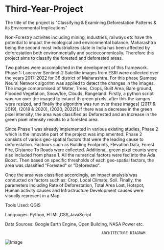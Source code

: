 # Third-Year-Project
The title of the project is "Classifying &amp; Examining Deforestation Patterns &amp; its Environmental Implications"

Non-Forestry activites including mining, industries, railways etc have the potential to impact the ecological and environmental balance.
Maharashtra being the second most industrializes state in India has been affected by deforestation both environmentally and socioeconomically. 
Therefore this project aims to classify the forested and deforested areas. 

Two pahses were accomplished in the development of this framework.
Phase 1: Lancover Sentinel-2 Satellite images from ESRI were collected over the years 2017-2022 for 36 district of Maharashtra. For this phase Siamese Neural Network algoritm was applied to detect the changes in the images. The image compromised of Water, Trees, Crops, Built Area, Bare ground, Flooded Vegetation, Snow/Ice, Clouds, Rangeland. Firstly, a python script was run over the imaged to extarct th green pixels, after this the iamges were resized, and finally the algorithm was run over these images[ (2017 & 2019), (2018 & 2020), (2020, 2022)].If there was a decrease in the green pixel intensity, the area was classified as Deforested and an increase in the green pixel intensity results to a forested area.

Since Phase 1 was already implemented in various existing studies, Phase 2 which is the innovatie part of the project was implemented.
Phase 2 consists of variois geo-spatial factors that were the leading cause to deforestation. Factours such as Building Footprints, Elevation Data, Forest Fire, Distance To Roads were collected.
Additional, green pixel counts were also included from phase 1. All the numerical factors were fed into the Ada Boost. Then based on specific thresholds of each geo-spatial factors, the area was classified "Forested" or "Deforested".

Once the area was classified accordingly, an impact analysis was conducted on factors such as: Crop, Local Climate, Soil. Finally, the parameters including Rate of Deforestation, Total Area Lost, Hotspot, Human activity causes and Infrastructure Development causes were visually represent in a Map.

 Tools Used: QGIS
 
 Languages: Python, HTML,CSS,JavaScript
 
 Data Sources: Google Earth Engine, Open Building, NASA Power etc.

                                                ARCHITECTURE DIAGRAM
 ![Image](https://github.com/user-attachments/assets/4c343a71-dc43-4509-b5c3-81d9aa7ebac5)
 
 
